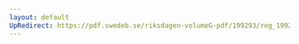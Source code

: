 ```yaml
---
layout: default
UpRedirect: https://pdf.swedeb.se/riksdagen-volumeG-pdf/199293/reg_199293/reg_199293_0544.pdf
---
```

